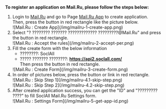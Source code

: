 __To register an application on Mail.Ru, please follow the steps below:__

1. Login to [Mail.Ru](https://e.mail.ru/signup?lang=en_US) and go to Page [Mail.Ru App](http://api.mail.ru/sites/my/add/) to create application. <br />
   Then, press the button in red rectangle like the picture below.
    <div class="soclall-br"></div>
    ![Mail.Ru : Create App](/img/mailru-1-create-app.png)
    <div class="soclall-br"></div>
2. Select "? ???????? ??????? ????????????? ?????????@Mail.Ru" and press the button in red rectangle.
    <div class="soclall-br"></div>
    ![Mail.Ru : Accept the rules](/img/mailru-2-accept-per.png)
    <div class="soclall-br"></div>
3. Fill the create form with the below information
    * ????????: SoclAll
    * ????? ??????? ????????: __https://api2.soclall.com/__ <br />
   Then press the button in red rectangle.
    <div class="soclall-br"></div>
    ![Mail.Ru : Create Form](/img/mailru-3-create-form.png)
    <div class="soclall-br"></div>
4.  In order of pictures below, press the button or link in red rectangle.
    <div class="soclall-br"></div>
    ![Mail.Ru : Skip Step 1](/img/mailru-4.1-skip-step.png)
    <div class="soclall-br"></div>
    ![Mail.Ru : Skip Step 2](/img/mailru-4.2-skip-step.png)
    <div class="soclall-br"></div>
5. After created application success, you can get the "ID" and "????????? ????" to fill SoclAll Mail.Ru Settings form.
    <div class="soclall-br"></div>
    ![Mail.Ru : Settings Form](/img/mailru-5-get-app-id.png)
    <div class="soclall-br"></div>